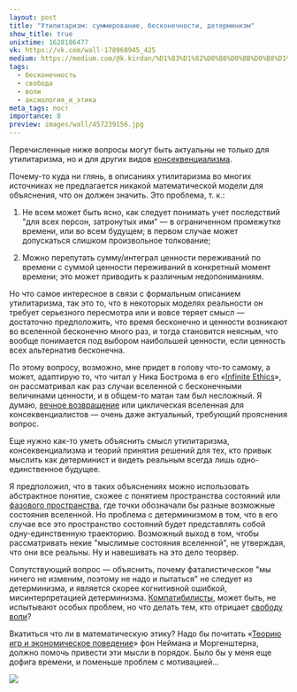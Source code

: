 ```yaml
---
layout: post
title: "Утилитаризм: суммирование, бесконечности, детерминизм"
show_title: true
unixtime: 1628186477
vk: https://vk.com/wall-178968945_425
medium: https://medium.com/@k.kirdan/%D1%83%D1%82%D0%B8%D0%BB%D0%B8%D1%82%D0%B0%D1%80%D0%B8%D0%B7%D0%BC-%D1%81%D1%83%D0%BC%D0%BC%D0%B8%D1%80%D0%BE%D0%B2%D0%B0%D0%BD%D0%B8%D0%B5-%D0%B1%D0%B5%D1%81%D0%BA%D0%BE%D0%BD%D0%B5%D1%87%D0%BD%D0%BE%D1%81%D1%82%D0%B8-%D0%B4%D0%B5%D1%82%D0%B5%D1%80%D0%BC%D0%B8%D0%BD%D0%B8%D0%B7%D0%BC-5bdc41cb11b1
tags:
  - бесконечность
  - свобода
  - воли
  - аксиология_и_этика
meta_tags: пост
importance: 8
preview: images/wall/457239156.jpg
---
```

Перечисленные ниже вопросы могут быть актуальны не только для утилитаризма, но и для других видов [консеквенциализма](https://vk.com/wall-199052526_44).

Почему-то куда ни глянь, в описаниях утилитаризма во многих источниках не предлагается никакой математической модели для объяснения, что он должен значить. Это проблема, т. к.:

1) Не всем может быть ясно, как следует понимать учет последствий "для всех персон, затронутых ими" — в ограниченном промежутке времени, или во всем будущем; в первом случае может допускаться слишком произвольное толкование;

2) Можно перепутать сумму/интеграл ценности переживаний по времени с суммой ценности переживаний в конкретный момент времени; это может приводить к различным недопониманиям.

Но что самое интересное в связи с формальным описанием утилитаризма, так это то, что в некоторых моделях реальности он требует серьезного пересмотра или и вовсе теряет смысл — достаточно предположить, что время бесконечно и ценности возникают во вселенной бесконечно много раз, и тогда становится неясным, что вообще понимается под выбором наибольшей ценности, если ценность всех альтернатив бесконечна.

По этому вопросу, возможно, мне придет в голову что-то самому, а может, адаптирую то, что читал у Ника Бострома в его «[Infinite Ethics](https://www.nickbostrom.com/ethics/infinite.pdf)», он рассматривал как раз случаи вселенной с бесконечными величинами ценности, и в общем-то матан там был несложный. Я думаю, [вечное возвращение](http://ec-dejavu.ru/v/Vechnoe_v.html) или циклическая вселенная для консеквенциалистов — очень даже актуальный, требующий прояснения вопрос.

Еще нужно как-то уметь объяснить смысл утилитаризма, консеквенциализма и теорий принятия решений для тех, кто привык мыслить как детерминист и видеть реальным всегда лишь одно-единственное будущее.

Я предположил, что в таких объяснениях можно использовать абстрактное понятие, схожее с понятием пространства состояний или [фазового пространства](https://ru.wikipedia.org/wiki/%D0%A4%D0%B0%D0%B7%D0%BE%D0%B2%D0%BE%D0%B5_%D0%BF%D1%80%D0%BE%D1%81%D1%82%D1%80%D0%B0%D0%BD%D1%81%D1%82%D0%B2%D0%BE), где точки обозначали бы разные возможные состояния вселенной. Но проблема с детерминизмом в том, что в его случае все это пространство состояний будет представлять собой одну-единственную траекторию. Возможный выход в том, чтобы рассматривать некие "мыслимые состояния вселенной", не утверждая, что они все реальны. Ну и навешивать на это дело теорвер.

Сопутствующий вопрос — объяснить, почему фаталистическое "мы ничего не изменим, поэтому не надо и пытаться" не следует из детерминизма, и является скорее когнитивной ошибкой, мисинтерпретацией детерминизма. [Компатибилисты](https://vk.com/wall-199052526_142), может быть, не испытывают особых проблем, но что делать тем, кто отрицает [свободу воли](https://vk.com/wall-199052526_131)?

Вкатиться что ли в математическую этику? Надо бы почитать «[Теорию игр и экономическое поведение](https://vk.com/wall-199052526_347)» фон Неймана и Моргенштерна, должно помочь привести эти мысли в порядок. Было бы у меня еще дофига времени, и поменьше проблем с мотивацией...

<img src="images/wall/457239156.jpg">